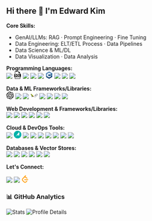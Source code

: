## Hi there 👋 I'm Edward Kim

**Core Skills:**  
- GenAI/LLMs: RAG · Prompt Engineering · Fine Tuning
- Data Engineering: ELT/ETL Process · Data Pipelines
- Data Science & ML/DL
- Data Visualization · Data Analysis

**Programming Languages:**  
<code><img height="20" src='https://cdn.jsdelivr.net/gh/devicons/devicon/icons/python/python-original.svg'></code>
<code><img height="20" src='images/sql-file-format.svg'></code>
<code><img height="20" src='https://cdn.jsdelivr.net/gh/devicons/devicon/icons/r/r-original.svg'></code>
<code><img height="20" src='https://cdn.jsdelivr.net/gh/devicons/devicon/icons/typescript/typescript-original.svg'></code>
<code><img height="20" src='https://cdn.jsdelivr.net/gh/devicons/devicon/icons/javascript/javascript-original.svg'></code>
<code><img height="20" src="https://raw.githubusercontent.com/github/explore/80688e429a7d4ef2fca1e82350fe8e3517d3494d/topics/cpp/cpp.png"></code>
<code><img height="20" src='https://cdn.jsdelivr.net/gh/devicons/devicon/icons/c/c-plain.svg'></code>
<code><img height="20" src='https://cdn.jsdelivr.net/gh/devicons/devicon/icons/elixir/elixir-original.svg'></code>
<code><img height="20" src='https://cdn.jsdelivr.net/gh/devicons/devicon/icons/bash/bash-original.svg'></code>

**Data & ML Frameworks/Libraries:**  
<code><img height="20" src='images/openai.svg'></code>
<code><img height="20" src='https://cdn.jsdelivr.net/gh/devicons/devicon/icons/pandas/pandas-original.svg'></code>
<code><img height="20" src='https://cdn.jsdelivr.net/gh/devicons/devicon/icons/numpy/numpy-original.svg'></code>
<code><img height="20" src='images/langchain-original.svg'></code>
<code><img height="20" src='https://cdn.jsdelivr.net/gh/devicons/devicon/icons/scikitlearn/scikitlearn-original.svg'></code>
<code><img height="20" src='https://cdn.jsdelivr.net/gh/devicons/devicon/icons/pytorch/pytorch-original.svg'></code>
<code><img height="20" src='https://cdn.jsdelivr.net/gh/devicons/devicon/icons/tensorflow/tensorflow-original.svg'></code>
<code><img height="20" src='https://cdn.jsdelivr.net/gh/devicons/devicon/icons/apachespark/apachespark-original.svg'></code>

**Web Development & Frameworks/Libraries:**  
<code><img height="20" src='https://cdn.jsdelivr.net/gh/devicons/devicon/icons/fastapi/fastapi-original.svg'></code>
<code><img height="20" src='https://cdn.jsdelivr.net/gh/devicons/devicon/icons/django/django-plain.svg'></code>
<code><img height="20" src='https://cdn.jsdelivr.net/gh/devicons/devicon/icons/streamlit/streamlit-original.svg'></code>
<code><img height="20" src='https://cdn.jsdelivr.net/gh/devicons/devicon/icons/graphql/graphql-plain.svg'></code>
<code><img height="20" src='https://cdn.jsdelivr.net/gh/devicons/devicon/icons/react/react-original.svg'></code>
<code><img height="20" src='https://cdn.jsdelivr.net/gh/devicons/devicon/icons/d3js/d3js-original.svg'></code>


**Cloud & DevOps Tools:**  
<code><img height="20" src='https://cdn.jsdelivr.net/gh/devicons/devicon/icons/amazonwebservices/amazonwebservices-original-wordmark.svg'></code>
<code><img height="20" src='images/dataiku.png'></code>
<code><img height="20" src='https://cdn.jsdelivr.net/gh/devicons/devicon/icons/vscode/vscode-original.svg'></code>
<code><img height="20" src='https://cdn.jsdelivr.net/gh/devicons/devicon/icons/git/git-original.svg'></code>
<code><img height="20" src='https://cdn.jsdelivr.net/gh/devicons/devicon/icons/jupyter/jupyter-original-wordmark.svg'></code>
<code><img height="20" src='https://cdn.jsdelivr.net/gh/devicons/devicon/icons/apacheairflow/apacheairflow-original.svg'></code>
<code><img height="20" src='https://cdn.jsdelivr.net/gh/devicons/devicon/icons/docker/docker-original.svg'></code>
<code><img height="20" src='https://cdn.jsdelivr.net/gh/devicons/devicon/icons/circleci/circleci-plain.svg'></code>
<code><img height="20" src='https://cdn.jsdelivr.net/gh/devicons/devicon/icons/prometheus/prometheus-original.svg'></code>

**Databases & Vector Stores:**  
<code><img height="20" src='https://cdn.jsdelivr.net/gh/devicons/devicon/icons/postgresql/postgresql-original.svg'></code>
<code><img height="20" src='https://cdn.jsdelivr.net/gh/devicons/devicon/icons/mysql/mysql-original.svg'></code>
<code><img height="20" src='https://cdn.jsdelivr.net/gh/devicons/devicon/icons/mongodb/mongodb-original.svg'></code>
<code><img height="20" src='https://cdn.jsdelivr.net/gh/devicons/devicon/icons/neo4j/neo4j-original.svg'></code>
<code><img height="20" src='https://cdn.jsdelivr.net/gh/devicons/devicon/icons/dynamodb/dynamodb-original.svg'></code>
<code><img height="20" src='https://cdn.jsdelivr.net/gh/devicons/devicon/icons/supabase/supabase-original.svg'></code>


**Let's Connect:**

<code><a href="https://www.linkedin.com/in/edwardjiwookkim/" target="_blank"><img height="20" src='https://cdn.jsdelivr.net/gh/devicons/devicon/icons/linkedin/linkedin-original.svg'></a></code>
<code><a href="https://www.github.com/kimjiwook0129" target="_blank"><img height="20" src='https://cdn.jsdelivr.net/gh/devicons/devicon/icons/github/github-original.svg'></a></code>
<code><a href="https://leetcode.com/u/kimjiwook129/" target="_blank"><img height="20" src='images/leetcode.svg'></a></code>

### 📊 GitHub Analytics

![Stats](https://github-readme-streak-stats.herokuapp.com/?user=kimjiwook0129&theme=merko&hide_border=true)
![Profile Details](https://github-profile-summary-cards.vercel.app/api/cards/profile-details?username=kimjiwook0129&theme=github_dark)

